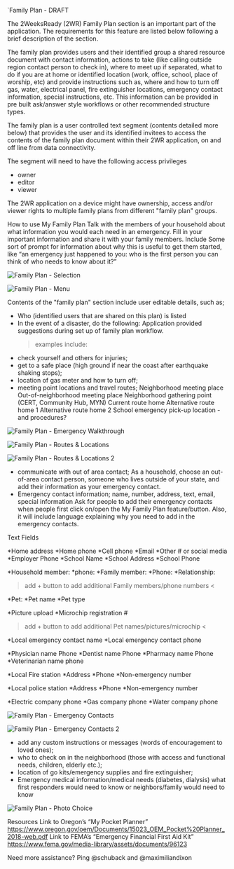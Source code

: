 `Family Plan - DRAFT

The 2WeeksReady (2WR) Family Plan section is an important part of the application. The requirements for this feature are listed below following a brief description of the section. 

The family plan provides users and their identified group a shared resource document with contact information, actions to take (like calling outside region contact person to check in), where to meet up if separated, what to do if you are at home or identified location (work, office, school, place of worship, etc) and provide instructions such as, where and how to turn off gas, water, electrical panel, fire extinguisher locations, emergency contact information, special instructions, etc. This information can be provided in pre built ask/answer style workflows or other recommended structure types. 

The family plan is a user controlled text segment (contents detailed more below) that provides the user and its identified invitees to access the contents of the family plan document within their 2WR application, on and off line from data connectivity.  

The segment will need to have the following access privileges
* owner
* editor
* viewer

The 2WR application on a device might have ownership, access and/or viewer rights to multiple family plans from different "family plan" groups. 

How to use My Family Plan
Talk with the members of your household about what information you would each need in an emergency. Fill in your important information and share it with your family members. Include Some sort of prompt for information about why this is useful to get them started, like “an emergency just happened to you: who is the first person you can think of who needs to know about it?”

![Family Plan - Selection](https://github.com/HTBox/TwoWeeksReady/blob/381a474aebaa9a7d7d1441bd7198952497bea737/assets/wiki/Family%20plan%20page%201.PNG)

![Family Plan - Menu](https://github.com/HTBox/TwoWeeksReady/blob/381a474aebaa9a7d7d1441bd7198952497bea737/assets/wiki/Family%20plan%20page%202.PNG)

Contents of the "family plan" section include user editable details, such as; 
* Who (identified users that are shared on this plan) is listed
* In the event of a disaster, do the following: Application provided suggestions during set up of family plan workflow.
  > examples include: 
* check yourself and others for injuries;
* get to a safe place (high ground if near the coast after earthquake shaking stops);
* location of gas meter and how to turn off;
* meeting point locations and travel routes;
Neighborhood meeting place
Out-of-neighborhood meeting place
Neighborhood gathering point (CERT, Community Hub, MYN)
Current route home
Alternative route home 1
Alternative route home 2
School emergency pick-up location - and procedures?

![Family Plan - Emergency Walkthrough](https://github.com/HTBox/TwoWeeksReady/blob/381a474aebaa9a7d7d1441bd7198952497bea737/assets/wiki/Family%20plan%20page%203.PNG)

![Family Plan - Routes & Locations](https://github.com/HTBox/TwoWeeksReady/blob/381a474aebaa9a7d7d1441bd7198952497bea737/assets/wiki/Family%20plan%20page%204.PNG)

![Family Plan - Routes & Locations 2](https://github.com/HTBox/TwoWeeksReady/blob/381a474aebaa9a7d7d1441bd7198952497bea737/assets/wiki/Family%20plan%20page%207.PNG)

* communicate with out of area contact;
As a household, choose an out-of-area contact person, someone who lives outside of your state, and add their information as your emergency contact.
* Emergency contact information; name, number, address, text, email, special information 
Ask for people to add their emergency contacts when people first click on/open the My Family Plan feature/button. Also, it will include language explaining why you need to add in the emergency contacts.

Text Fields 

*Home address
*Home phone
*Cell phone
*Email
*Other # or social media
*Employer Phone
*School Name
*School Address
*School Phone

*Household member:
    *phone:
*Family member:
    *Phone:
*Relationship:
> add + button to add additional Family members/phone numbers <

*Pet:
   *Pet name
    *Pet type

*Picture upload
   *Microchip registration #

> add + button to add additional Pet names/pictures/microchip <

*Local emergency contact name
*Local emergency contact phone

*Physician name
    Phone
*Dentist name
    Phone
*Pharmacy name
    Phone
*Veterinarian name
phone

*Local Fire station
    *Address
    *Phone
    *Non-emergency number

*Local police station
    *Address
    *Phone
    *Non-emergency number

*Electric company phone
*Gas company phone
*Water company phone

![Family Plan - Emergency Contacts](https://github.com/HTBox/TwoWeeksReady/blob/381a474aebaa9a7d7d1441bd7198952497bea737/assets/wiki/Family%20plan%20page%205.PNG)

![Family Plan - Emergency Contacts 2](https://github.com/HTBox/TwoWeeksReady/blob/381a474aebaa9a7d7d1441bd7198952497bea737/assets/wiki/Family%20plan%20page%206.PNG)

* add any custom instructions or messages (words of encouragement to loved ones);
* who to check on in the neighborhood (those with access and functional needs, children, elderly etc.);
* location of go kits/emergency supplies and fire extinguisher;
* Emergency medical information/medical needs (diabetes, dialysis) what first responders would need to know or neighbors/family would need to know

![Family Plan - Photo Choice](https://github.com/HTBox/TwoWeeksReady/blob/381a474aebaa9a7d7d1441bd7198952497bea737/assets/wiki/Family%20plan%20page%208.PNG)

Resources
Link to Oregon’s “My Pocket Planner” https://www.oregon.gov/oem/Documents/15023_OEM_Pocket%20Planner_2018-web.pdf 
Link to FEMA’s “Emergency Financial First Aid Kit”
https://www.fema.gov/media-library/assets/documents/96123


Need more assistance? Ping @schuback and @maximiliandixon 